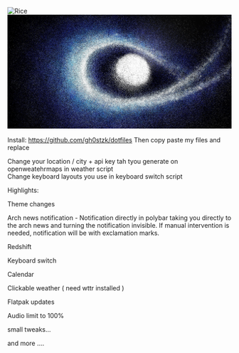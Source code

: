 ![Rice](https://github.com/saipheblue/Dotfiles/blob/main/Preview.png)
![Rice](https://github.com/saipheblue/Dotfiles/blob/main/rices/White/walls/127535181_p0.jpg)


Install: https://github.com/gh0stzk/dotfiles
Then copy paste my files and replace

Change your location / city + api key tah tyou generate on openweatehrmaps in  weather script  
Change keyboard layouts you use in keyboard switch script



Highlights:

Theme changes

Arch news notification - Notification directly in polybar taking you directly to the arch news and turning the notification invisible.
                         If manual intervention is needed, notification will be with exclamation marks.
                         
Redshift

Keyboard switch

Calendar

Clickable weather ( need wttr installed )

Flatpak updates

Audio limit to 100%

small tweaks...



and more ....
